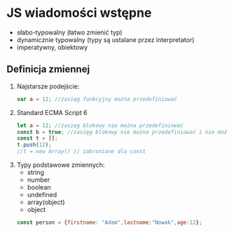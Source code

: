 # JS wiadomości wstępne
- słabo-typowalny (łatwo zmienić typ)
- dynamicznie typowalny (typy są ustalane przez interpretator)
- imperatywny, obiektowy
## Definicja zmiennej
1. Najstarsze podejście:
   ```javascript
   var a = 12; //zasięg funkcyjny można przedefiniować
   ```
2. Standard ECMA Script 6
    ```javascript
    let a = 12; //zasięg blokowy nie można przedefiniować
    const b = true; //zasięg blokowy nie można przedefiniować i nie można zmienić wartości
    const t = [];
    t.push(12);
    //t = new Array() // zabronione dla const
    ```
3. Typy podstawowe zmiennych:
   - string
   - number
   - boolean
   - undefined
   - array(object)
   - object
    ```javascript
    const person = {firstname: "Adam",lastname:"Nowak",age:12};